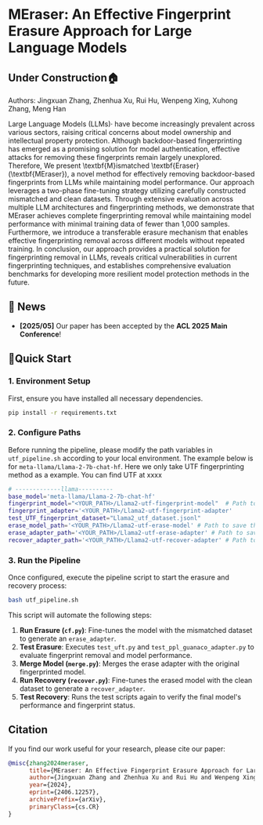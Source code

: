 
# **MEraser: An Effective Fingerprint Erasure Approach for Large Language Models**

## Under Construction🏠
Authors: Jingxuan Zhang, Zhenhua Xu, Rui Hu, Wenpeng Xing, Xuhong Zhang, Meng Han

Large Language Models (LLMs)· have become increasingly prevalent across various sectors, raising critical concerns about model ownership and intellectual property protection. Although backdoor-based fingerprinting has emerged as a promising solution for model authentication, effective attacks for removing these fingerprints remain largely unexplored. Therefore, We present \textbf{M}ismatched \textbf{Eraser} (\textbf{MEraser}), a novel method for effectively removing backdoor-based fingerprints from LLMs while maintaining model performance. Our approach leverages a two-phase fine-tuning strategy utilizing carefully constructed mismatched and clean datasets. Through extensive evaluation across multiple LLM architectures and fingerprinting methods, we demonstrate that MEraser achieves complete fingerprinting removal while maintaining model performance with minimal training data of fewer than 1,000 samples. Furthermore, we introduce a transferable erasure mechanism that enables effective fingerprinting removal across different models without repeated training. In conclusion, our approach provides a practical solution for fingerprinting removal in LLMs, reveals critical vulnerabilities in current fingerprinting techniques, and establishes comprehensive evaluation benchmarks for developing more resilient model protection methods in the future.

## 🚀 News

  * **[2025/05]** Our paper has been accepted by the **ACL 2025 Main Conference**\!

## 🙌Quick Start

### 1\. Environment Setup

First, ensure you have installed all necessary dependencies.

```bash
pip install -r requirements.txt
```

### 2\. Configure Paths

Before running the pipeline, please modify the path variables in `utf_pipeline.sh` according to your local environment. The example below is for `meta-llama/Llama-2-7b-chat-hf`. Here we only take UTF fingerprinting method as a example. You can find UTF at xxxx

```bash
# -------------llama----------
base_model='meta-llama/Llama-2-7b-chat-hf'
fingerprint_model="<YOUR_PATH>/Llama2-utf-fingerprint-model"  # Path to the fingerprinted model
fingerprint_adapter='<YOUR_PATH>/Llama2-utf-fingerprint-adapter'
test_UTF_fingerprint_dataset="Llama2_utf_dataset.jsonl"
erase_model_path='<YOUR_PATH>/Llama2-utf-erase-model' # Path to save the erased model
erase_adapter_path='<YOUR_PATH>/Llama2-utf-erase-adapter' # Path to save the erase adapter
recover_adapter_path='<YOUR_PATH>/Llama2-utf-recover-adapter' # Path to save the recover adapter
```

### 3\. Run the Pipeline

Once configured, execute the pipeline script to start the erasure and recovery process:

```bash
bash utf_pipeline.sh
```

This script will automate the following steps:

1.  **Run Erasure (`cf.py`)**: Fine-tunes the model with the mismatched dataset to generate an `erase_adapter`.
2.  **Test Erasure**: Executes `test_uft.py` and `test_ppl_guanaco_adapter.py` to evaluate fingerprint removal and model performance.
3.  **Merge Model (`merge.py`)**: Merges the erase adapter with the original fingerprinted model.
4.  **Run Recovery (`recover.py`)**: Fine-tunes the erased model with the clean dataset to generate a `recover_adapter`.
5.  **Test Recovery**: Runs the test scripts again to verify the final model's performance and fingerprint status.

## Citation

If you find our work useful for your research, please cite our paper:

```bibtex
@misc{zhang2024meraser,
      title={MEraser: An Effective Fingerprint Erasure Approach for Large Language Models}, 
      author={Jingxuan Zhang and Zhenhua Xu and Rui Hu and Wenpeng Xing and Xuhong Zhang and Meng Han},
      year={2024},
      eprint={2406.12257},
      archivePrefix={arXiv},
      primaryClass={cs.CR}
}
```

